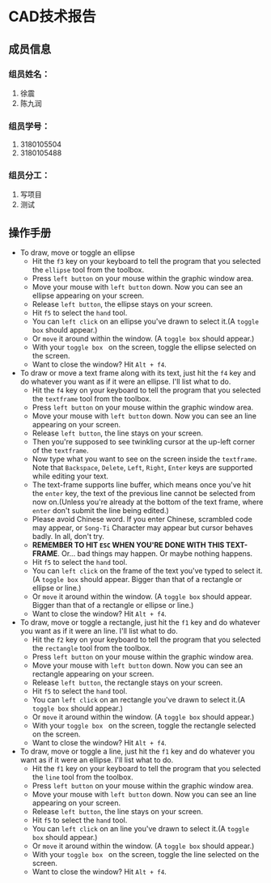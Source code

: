 # CAD技术报告

## 成员信息

### 组员姓名：

1. 徐震
2. 陈九润

### 组员学号：

1. 3180105504
2. 3180105488

### 组员分工：

1. 写项目
2. 测试



## 操作手册

- To draw, move or toggle an ellipse
  - Hit the `f3` key on your keyboard to tell the program that you selected the `ellipse` tool from the toolbox.
  - Press `left button` on your mouse within the graphic window area.
  - Move your mouse with `left button` down. Now you can see an ellipse appearing on your screen.
  - Release `left button`, the ellipse stays on your screen.
  - Hit `f5` to select the `hand` tool.
  - You can `left click` on an ellipse you've drawn to select it.(A `toggle box` should appear.)
  - Or `move` it around within the window. (A `toggle box` should appear.)
  - With your `toggle box ` on the screen, toggle the ellipse selected on the screen.
  - Want to close the window? Hit `Alt + f4`.
- To draw or move a text frame along with its text, just hit the `f4` key and do whatever you want as if it were an ellipse. I'll list what to do.
  - Hit the `f4` key on your keyboard to tell the program that you selected the `textframe` tool from the toolbox.
  - Press `left button` on your mouse within the graphic window area.
  - Move your mouse with `left button` down. Now you can see an line appearing on your screen.
  - Release `left button`, the line stays on your screen.
  - Then you're supposed to see twinkling cursor at the up-left corner of the `textframe`.
  - Now type what you want to see on the screen inside the `textframe`. Note that `Backspace`, `Delete`, `Left`, `Right`, `Enter` keys are supported while editing your text.
  - The text-frame supports line buffer, which means once you've hit the `enter` key, the text of the previous line cannot be selected from now on.(Unless you're already at the bottom of the text frame, where `enter` don't submit the line being edited.)
  - Please avoid Chinese word. If you enter Chinese, scrambled code may appear, or `Song-Ti` Character may appear but cursor behaves badly. In all, don't try.
  - **REMEMBER TO HIT `ESC` WHEN YOU'RE DONE WITH THIS TEXT-FRAME**. Or... bad things may happen. Or maybe nothing happens.
  - Hit `f5` to select the `hand` tool.
  - You can `left click` on the frame of the text you've typed to select it.(A `toggle box` should appear. Bigger than that of a rectangle or ellipse or line.)
  - Or `move` it around within the window. (A `toggle box` should appear. Bigger than that of a rectangle or ellipse or line.)
  - Want to close the window? Hit `Alt + f4`.
- To draw, move or toggle a rectangle, just hit the `f1` key and do whatever you want as if it were an line. I'll list what to do.
  - Hit the `f2` key on your keyboard to tell the program that you selected the `rectangle` tool from the toolbox.
  - Press `left button` on your mouse within the graphic window area.
  - Move your mouse with `left button` down. Now you can see an rectangle appearing on your screen.
  - Release `left button`, the rectangle stays on your screen.
  - Hit `f5` to select the `hand` tool.
  - You can `left click` on an rectangle you've drawn to select it.(A `toggle box` should appear.)
  - Or `move` it around within the window. (A `toggle box` should appear.)
  - With your `toggle box ` on the screen, toggle the rectangle selected on the screen.
  - Want to close the window? Hit `Alt + f4`.
- To draw, move or toggle a line, just hit the `f1` key and do whatever you want as if it were an ellipse. I'll list what to do.
  - Hit the `f1` key on your keyboard to tell the program that you selected the `line` tool from the toolbox.
  - Press `left button` on your mouse within the graphic window area.
  - Move your mouse with `left button` down. Now you can see an line appearing on your screen.
  - Release `left button`, the line stays on your screen.
  - Hit `f5` to select the `hand` tool.
  - You can `left click` on an line you've drawn to select it.(A `toggle box` should appear.)
  - Or `move` it around within the window. (A `toggle box` should appear.)
  - With your `toggle box ` on the screen, toggle the line selected on the screen.
  - Want to close the window? Hit `Alt + f4`.
